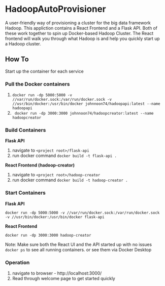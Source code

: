# HadoopAutoProvisioner
A user-friendly way of provisioning a cluster for the big data framework Hadoop. This appliction contains a React Frontend and a Flask API. Both of these work together to spin up Docker-based Hadoop Cluster. The React frontend will walk you through what Hadoop is and help you quickly start up a Hadoop cluster. 

## How To
Start up the container for each service

### Pull the Docker containers
1. ``` docker run -dp 5000:5000 -v //var/run/docker.sock:/var/run/docker.sock -v //usr/bin/docker:/usr/bin/docker johnnoon74/hadoopapi:latest --name hadoopapi ```
2. ``` docker run -dp 3000:3000 johnnoon74/hadoopcreator:latest --name hadoopcreator```

### Build Containers
**Flask API**
1. navigate to ``` <project root>/flask-api ```
2. run docker command ``` docker build -t flask-api . ```


**React Frontend (hadoop-creator)**
1. navigate to ``` <project root>/hadoop-creator ```
2. run docker command ``` docker build -t hadoop-creator . ```

### Start Containers
**Flask API**

``` docker run -dp 5000:5000 -v //var/run/docker.sock:/var/run/docker.sock -v //usr/bin/docker:/usr/bin/docker flask-api ```

**React Frontend**

``` docker run -dp 3000:3000 hadoop-creator ```


Note: Make sure both the React UI and the API started up with no issues
``` docker ps ``` to see all running containers. or see them via Docker Desktop

### Operation
1. navigate to browser - http://localhost:3000/
2. Read through welcome page to get started quickly

